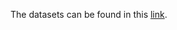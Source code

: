 The datasets can be found in this [link](https://ucirvine-my.sharepoint.com/:f:/g/personal/cmorasar_ad_uci_edu/En3w-XOPaItGvjMGacAoaVUBXIUwT9DxpTXYzqZx-5EIaQ?e=XcjBVB).
